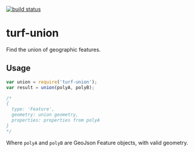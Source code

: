 [![build status](https://secure.travis-ci.org/Turfjs/turf-union.png)](http://travis-ci.org/Turfjs/turf-union)

# turf-union

Find the union of geographic features.

## Usage

```js
var union = require('turf-union');
var result = union(polyA, polyB);

/*
{
  type: 'Feature',
  geometry: union geometry,
  properties: properties from polyA
}
*/
```

Where `polyA` and `polyB` are GeoJson Feature objects, with valid geometry.
